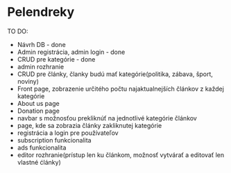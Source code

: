 # Pelendreky

TO DO:
- Návrh DB - done
- Admin registrácia, admin login - done
- CRUD pre kategórie - done
- admin rozhranie
- CRUD pre články, članky budú mať kategórie(politika, zábava, šport, noviny) 
- Front page, zobrazenie určitého počtu najaktualnejších článkov z každej kategórie
- About us page
- Donation page
- navbar s možnosťou prekliknúť na jednotlivé kategórie článkov
- page, kde sa zobrazia články zakliknutej kategórie
- registrácia a login pre používateľov
- subscription funkcionalita
- ads funkcionalita
- editor rozhranie(prístup len ku článkom, možnosť vytvárať a editovať len vlastné ćlánky)
